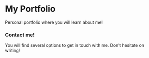 # My Portfolio

Personal portfolio where you will learn about me!

### Contact me!

You will find several options to get in touch with me. Don't hesitate on writing!


